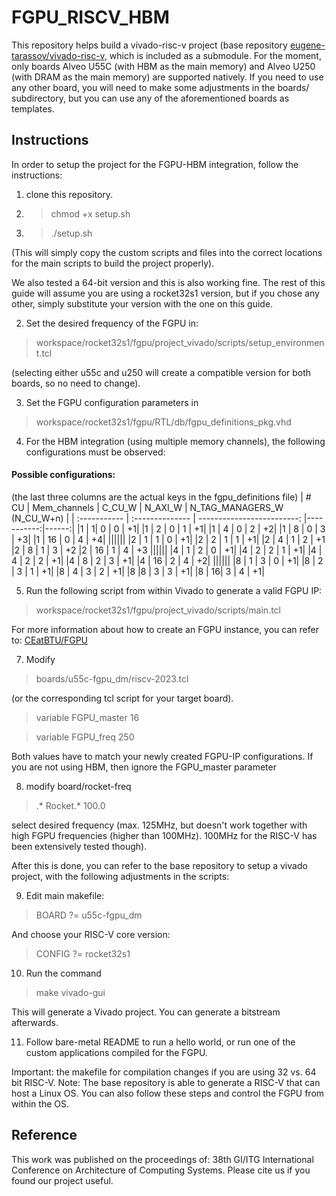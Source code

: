 # FGPU_RISCV_HBM

This repository helps build a vivado-risc-v project (base repository [eugene-tarassov/vivado-risc-v](https://github.com/eugene-tarassov/vivado-risc-v), which is included as a submodule. For the moment, only boards Alveo U55C (with HBM as the main memory) and Alveo U250 (with DRAM as the main memory) are supported natively. If you need to use any other board, you will need to make some adjustments in the boards/ subdirectory, but you can use any of the aforementioned boards as templates. 

## Instructions
In order to setup the project for the FGPU-HBM integration, follow the instructions:
1. clone this repository.
2. > chmod +x setup.sh
3. > ./setup.sh

(This will simply copy the custom scripts and files into the correct locations for the main scripts to build the project properly).

We also tested a 64-bit version and this is also working fine. The rest of this guide will assume you are using a rocket32s1 version, but if you chose any other, simply substitute your version with the one on this guide.

2. Set the desired frequency of the FGPU in: 
>workspace/rocket32s1/fgpu/project_vivado/scripts/setup_environment.tcl

(selecting either u55c and u250 will create a compatible version for both boards, so no need to change). 

3. Set the FGPU configuration parameters in 
> workspace/rocket32s1/fgpu/RTL/db/fgpu_definitions_pkg.vhd

4. For the HBM integration (using multiple memory channels), the following configurations must be observed:


#### Possible configurations:
(the last three columns are the actual keys in the fgpu_definitions file)
|  # CU         | Mem_channels | C_CU_W | N_AXI_W | N_TAG_MANAGERS_W (N_CU_W+n)                   |
| :----------- | :-------------- | -------------------------: |-----------:|------:|
|1 |       1|                   0 |          0   |        +1|
|1   |    2          |         0         |  1         |  +1|
|1   |    4      |             0    |       2    |       +2|
|1    |   8        |           0       |    3    |       +3|
|1    |   16    |             0       |    4      |     +4|
||||||
|2    |   1       |            1   |        0    |       +1|
|2    |   2            |       1      |     1       |    +1|
|2   |    4       |            1   |        2     |      +1
|2   |    8       |            1   |        3     |      +2
|2   |    16       |           1    |       4    |       +3
||||||
|4    |   1         |          2    |       0   |        +1|
|4    |   2       |            2      |     1     |      +1|
|4    |   4        |           2     |      2     |      +1|
|4   |    8         |          2    |       3     |      +1|
|4  |     16         |         2   |        4      |     +2|
||||||
|8    |   1    |               3    |       0 |          +1|
|8     |  2    |               3     |      1  |         +1|
|8      | 4   |                3      |     2   |        +1|
|8       |8  |                 3       |    3    |       +1|
|8     |  16|                  3        |   4     |      +1|


5. Run the following script from within Vivado to generate a valid FGPU IP:
> workspace/rocket32s1/fgpu/project_vivado/scripts/main.tcl

For more information about how to create an FGPU instance, you can refer to: [CEatBTU/FGPU](https://github.com/CEatBTU/FGPU.git)

7. Modify 
> boards/u55c-fgpu_dm/riscv-2023.tcl 

(or the corresponding tcl script for your target board).

> variable FGPU_master 16

> variable FGPU_freq 250

Both values have to match your newly created FGPU-IP configurations. If you are not using HBM, then ignore the FGPU_master parameter

8. modify board/rocket-freq 

> .*            Rocket.*          100.0 

select desired frequency (max. 125MHz, but doesn't work together with high FGPU frequencies (higher than 100MHz). 100MHz for the RISC-V has been extensively tested though).

After this is done, you can refer to the base repository to setup a vivado project, with the following adjustments in the scripts:

9. Edit main makefile:

>BOARD ?= u55c-fgpu_dm

And choose your RISC-V core version:
> CONFIG ?= rocket32s1

10. Run the command 
> make vivado-gui 

This will generate a Vivado project. You can generate a bitstream afterwards.

11. Follow bare-metal README to run a hello world, or run one of the custom applications compiled for the FGPU.

Important: the makefile for compilation changes if you are using 32 vs. 64 bit RISC-V.
Note: The base repository is able to generate a RISC-V that can host a Linux OS. You can also follow these steps and control the FGPU from within the OS.

## Reference
This work was published on the proceedings of: 38th GI/ITG International Conference on Architecture of Computing Systems.
Please cite us if you found our project useful.





